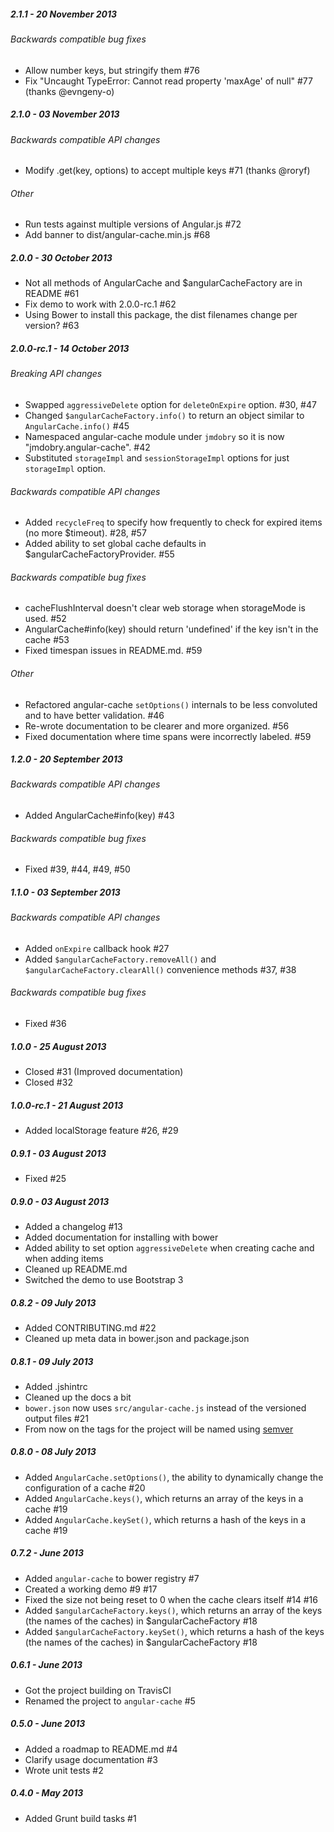 ##### 2.1.1 - 20 November 2013

###### Backwards compatible bug fixes
- Allow number keys, but stringify them #76
- Fix "Uncaught TypeError: Cannot read property 'maxAge' of null" #77 (thanks @evngeny-o)

##### 2.1.0 - 03 November 2013

###### Backwards compatible API changes
- Modify .get(key, options) to accept multiple keys #71 (thanks @roryf)

###### Other
- Run tests against multiple versions of Angular.js #72
- Add banner to dist/angular-cache.min.js #68

##### 2.0.0 - 30 October 2013
- Not all methods of AngularCache and $angularCacheFactory are in README #61
- Fix demo to work with 2.0.0-rc.1 #62
- Using Bower to install this package, the dist filenames change per version? #63

##### 2.0.0-rc.1 - 14 October 2013

###### Breaking API changes
- Swapped `aggressiveDelete` option for `deleteOnExpire` option. #30, #47
- Changed `$angularCacheFactory.info()` to return an object similar to `AngularCache.info()` #45
- Namespaced angular-cache module under `jmdobry` so it is now "jmdobry.angular-cache". #42
- Substituted `storageImpl` and `sessionStorageImpl` options for just `storageImpl` option.

###### Backwards compatible API changes
- Added `recycleFreq` to specify how frequently to check for expired items (no more $timeout). #28, #57
- Added ability to set global cache defaults in $angularCacheFactoryProvider. #55

###### Backwards compatible bug fixes
- cacheFlushInterval doesn't clear web storage when storageMode is used. #52
- AngularCache#info(key) should return 'undefined' if the key isn't in the cache #53
- Fixed timespan issues in README.md. #59

###### Other
- Refactored angular-cache `setOptions()` internals to be less convoluted and to have better validation. #46
- Re-wrote documentation to be clearer and more organized. #56
- Fixed documentation where time spans were incorrectly labeled. #59

##### 1.2.0 - 20 September 2013

###### Backwards compatible API changes
- Added AngularCache#info(key) #43

###### Backwards compatible bug fixes
- Fixed #39, #44, #49, #50

##### 1.1.0 - 03 September 2013

###### Backwards compatible API changes
- Added `onExpire` callback hook #27
- Added `$angularCacheFactory.removeAll()` and `$angularCacheFactory.clearAll()` convenience methods #37, #38

###### Backwards compatible bug fixes
- Fixed #36

##### 1.0.0 - 25 August 2013
- Closed #31 (Improved documentation)
- Closed #32

##### 1.0.0-rc.1 - 21 August 2013
- Added localStorage feature #26, #29

##### 0.9.1 - 03 August 2013
- Fixed #25

##### 0.9.0 - 03 August 2013
- Added a changelog #13
- Added documentation for installing with bower
- Added ability to set option `aggressiveDelete` when creating cache and when adding items
- Cleaned up README.md
- Switched the demo to use Bootstrap 3

##### 0.8.2 - 09 July 2013
- Added CONTRIBUTING.md #22
- Cleaned up meta data in bower.json and package.json

##### 0.8.1 - 09 July 2013
- Added .jshintrc
- Cleaned up the docs a bit
- `bower.json` now uses `src/angular-cache.js` instead of the versioned output files #21
- From now on the tags for the project will be named using [semver](http://semver.org/)

##### 0.8.0 - 08 July 2013
- Added `AngularCache.setOptions()`, the ability to dynamically change the configuration of a cache #20
- Added `AngularCache.keys()`, which returns an array of the keys in a cache #19
- Added `AngularCache.keySet()`, which returns a hash of the keys in a cache #19

##### 0.7.2 - June 2013
- Added `angular-cache` to bower registry #7
- Created a working demo #9 #17
- Fixed the size not being reset to 0 when the cache clears itself #14 #16
- Added `$angularCacheFactory.keys()`, which returns an array of the keys (the names of the caches) in $angularCacheFactory #18
- Added `$angularCacheFactory.keySet()`, which returns a hash of the keys (the names of the caches) in $angularCacheFactory #18

##### 0.6.1 - June 2013
- Got the project building on TravisCI
- Renamed the project to `angular-cache` #5

##### 0.5.0 - June 2013
- Added a roadmap to README.md #4
- Clarify usage documentation #3
- Wrote unit tests #2

##### 0.4.0 - May 2013
- Added Grunt build tasks #1